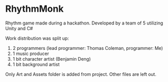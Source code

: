 # RhythmMonk
Rhythm game made during a hackathon. Developed by a team of 5 utilizing Unity and C#

Work distribution was split up:
1. 2 programmers (lead programmer: Thomas Coleman, programmer: Me)
2. 1 music producer
3. 1 bit character artist (Benjamin Deng)
4. 1 bit background artist

Only Art and Assets folder is added from project. Other files are left out.



